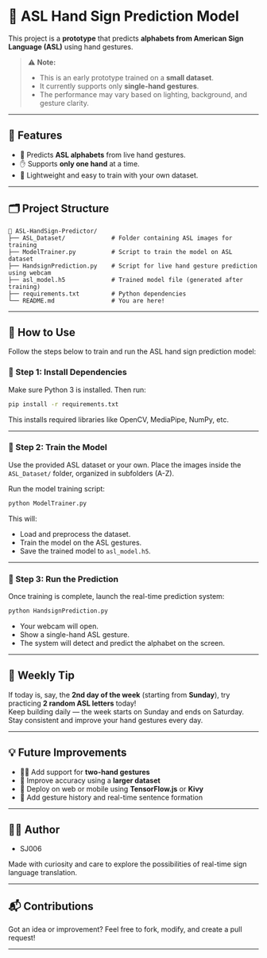 # 🤟 ASL Hand Sign Prediction Model

This project is a **prototype** that predicts **alphabets from American Sign Language (ASL)** using hand gestures.

> ⚠️ **Note:**  
> - This is an early prototype trained on a **small dataset**.  
> - It currently supports only **single-hand gestures**.  
> - The performance may vary based on lighting, background, and gesture clarity.

---

## 📌 Features

- 🧠 Predicts **ASL alphabets** from live hand gestures.
- ✋ Supports **only one hand** at a time.
- 🧪 Lightweight and easy to train with your own dataset.

---

## 🗂️ Project Structure

```
📁 ASL-HandSign-Predictor/
├── ASL_Dataset/             # Folder containing ASL images for training
├── ModelTrainer.py          # Script to train the model on ASL dataset
├── HandsignPrediction.py    # Script for live hand gesture prediction using webcam
├── asl_model.h5             # Trained model file (generated after training)
├── requirements.txt         # Python dependencies
└── README.md                # You are here!
```

---

## 🚀 How to Use

Follow the steps below to train and run the ASL hand sign prediction model:

### 🔧 Step 1: Install Dependencies

Make sure Python 3 is installed. Then run:

```bash
pip install -r requirements.txt
```

This installs required libraries like OpenCV, MediaPipe, NumPy, etc.

---

### 🧠 Step 2: Train the Model

Use the provided ASL dataset or your own. Place the images inside the `ASL_Dataset/` folder, organized in subfolders (A-Z).

Run the model training script:

```bash
python ModelTrainer.py
```

This will:
- Load and preprocess the dataset.
- Train the model on the ASL gestures.
- Save the trained model to `asl_model.h5`.

---

### 📸 Step 3: Run the Prediction

Once training is complete, launch the real-time prediction system:

```bash
python HandsignPrediction.py
```

- Your webcam will open.
- Show a single-hand ASL gesture.
- The system will detect and predict the alphabet on the screen.

---

## 📅 Weekly Tip

If today is, say, the **2nd day of the week** (starting from **Sunday**), try practicing **2 random ASL letters** today!  
Keep building daily — the week starts on Sunday and ends on Saturday. Stay consistent and improve your hand gestures every day.

---

## 💡 Future Improvements

- 🫱🫲 Add support for **two-hand gestures**
- 🧠 Improve accuracy using a **larger dataset**
- 📱 Deploy on web or mobile using **TensorFlow.js** or **Kivy**
- 🧾 Add gesture history and real-time sentence formation

---

## 🧑‍💻 Author

 - SJ006

Made with curiosity and care to explore the possibilities of real-time sign language translation.

---

## 📬 Contributions

Got an idea or improvement? Feel free to fork, modify, and create a pull request!

---
